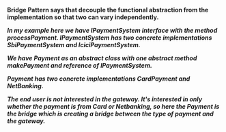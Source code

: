 **Bridge Pattern says that decouple the functional abstraction from the implementation so that two can vary independently.**

**_In my example here we have IPaymentSystem interface with the method processPayment. IPaymentSystem has two concrete implementations
SbiPaymentSystem and IciciPaymentSystem._**

**_We have Payment as an abstract class with one abstract method makePayment and reference of IPaymentSystem._**

**_Payment has two concrete implementations CardPayment and NetBanking._**

**_The end user is not interested in the gateway. It's interested in only whether the payment is from Card or Netbanking, so here the Payment is the bridge 
which is creating a bridge between the  type of payment and the gateway._** 